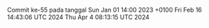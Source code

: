 Commit ke-55 pada tanggal Sun Jan 01 14:00 2023 +0100
Fri Feb 16 14:43:06 UTC 2024
Thu Apr  4 08:13:15 UTC 2024
